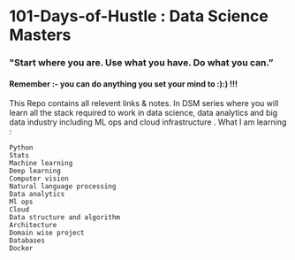 # 101-Days-of-Hustle : Data Science Masters
### "Start where you are. Use what you have. Do what you can.”
#### Remember :- you can do anything you set your mind to :):) !!!


This Repo contains all relevent links & notes.
In DSM series where you will learn all the stack required to work in data science, data analytics and big data industry including ML ops and cloud infrastructure .
What I am learning :

    Python
    Stats
    Machine learning
    Deep learning
    Computer vision
    Natural language processing
    Data analytics
    Ml ops
    Cloud
    Data structure and algorithm
    Architecture
    Domain wise project
    Databases
    Docker
    
